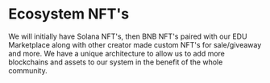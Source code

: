 # Ecosystem NFT's

We will initially have Solana NFT's, then BNB NFT's paired with our EDU Marketplace along with other creator made custom NFT's for sale/giveaway and more. We have a unique architecture to allow us to add more blockchains and assets to our system in the benefit of the whole community.&#x20;

